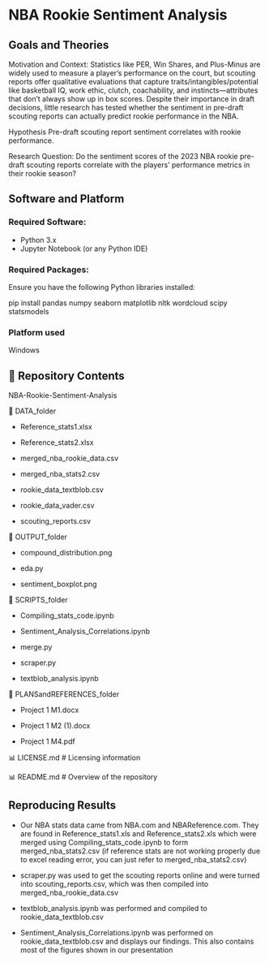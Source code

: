 # NBA Rookie Sentiment Analysis  

## Goals and Theories

Motivation and Context: 
Statistics like PER, Win Shares, and Plus-Minus are widely used to measure a player’s performance on the court, but scouting reports offer qualitative evaluations that capture traits/intangibles/potential like basketball IQ, work ethic, clutch, coachability,  and instincts—attributes that don’t always show up in box scores. Despite their importance in draft decisions, little research has tested whether the sentiment in pre-draft scouting reports can actually predict rookie performance in the NBA.

Hypothesis
Pre-draft scouting report sentiment correlates with rookie performance.

Research Question: 
Do the sentiment scores of the 2023 NBA rookie pre-draft scouting reports correlate with the players’ performance metrics in their rookie season?

## Software and Platform

### Required Software:  
- Python 3.x 
- Jupyter Notebook (or any Python IDE)  

### Required Packages:  

Ensure you have the following Python libraries installed:  

pip install pandas numpy seaborn matplotlib nltk wordcloud scipy statsmodels

### Platform used

Windows

## 📂 Repository Contents  
NBA-Rookie-Sentiment-Analysis

📂 DATA_folder

  - Reference_stats1.xlsx
  
  - Reference_stats2.xlsx
  
  - merged_nba_rookie_data.csv
  
  - merged_nba_stats2.csv
  
  - rookie_data_textblob.csv
  
  - rookie_data_vader.csv
  
  - scouting_reports.csv
  
📂 OUTPUT_folder

  - compound_distribution.png
  
  - eda.py
  
  - sentiment_boxplot.png
  
📂 SCRIPTS_folder
 
  - Compiling_stats_code.ipynb
  
  - Sentiment_Analysis_Correlations.ipynb
 
  - merge.py
  
  - scraper.py

  - textblob_analysis.ipynb
  
📂 PLANSandREFERENCES_folder

  - Project 1 M1.docx
  
  - Project 1 M2 (1).docx

  - Project 1 M4.pdf

📊 LICENSE.md # Licensing information

📊 README.md # Overview of the repository


## Reproducing Results

- Our NBA stats data came from NBA.com and NBAReference.com. They are found in Reference_stats1.xls and Reference_stats2.xls which were merged using Compiling_stats_code.ipynb to form merged_nba_stats2.csv (if reference stats are not working properly due to excel reading error, you can just refer to merged_nba_stats2.csv)

- scraper.py was used to get the scouting reports online and were turned into scouting_reports.csv, which was then compiled into merged_nba_rookie_data.csv

- textblob_analysis.ipynb was performed and compiled to rookie_data_textblob.csv

- Sentiment_Analysis_Correlations.ipynb was performed on rookie_data_textblob.csv and displays our findings. This also contains most of the figures shown in our presentation

